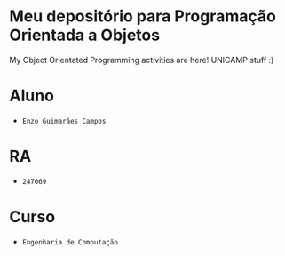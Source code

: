 # Meu depositório para Programação Orientada a Objetos
My Object Orientated Programming activities are here! UNICAMP stuff :)

# Aluno
* `Enzo Guimarães Campos`

# RA
* `247069`

# Curso
* `Engenharia de Computação`
